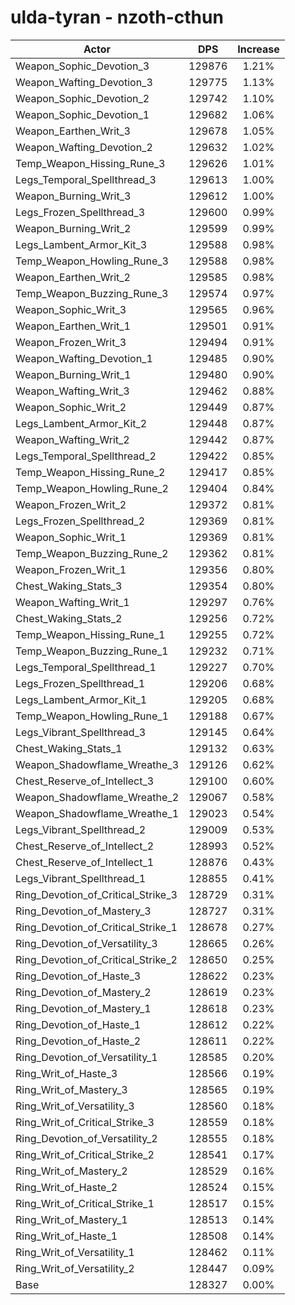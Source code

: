 # ulda-tyran - nzoth-cthun
| Actor | DPS | Increase |
|---|:---:|:---:|
|Weapon_Sophic_Devotion_3|129876|1.21%|
|Weapon_Wafting_Devotion_3|129775|1.13%|
|Weapon_Sophic_Devotion_2|129742|1.10%|
|Weapon_Sophic_Devotion_1|129682|1.06%|
|Weapon_Earthen_Writ_3|129678|1.05%|
|Weapon_Wafting_Devotion_2|129632|1.02%|
|Temp_Weapon_Hissing_Rune_3|129626|1.01%|
|Legs_Temporal_Spellthread_3|129613|1.00%|
|Weapon_Burning_Writ_3|129612|1.00%|
|Legs_Frozen_Spellthread_3|129600|0.99%|
|Weapon_Burning_Writ_2|129599|0.99%|
|Legs_Lambent_Armor_Kit_3|129588|0.98%|
|Temp_Weapon_Howling_Rune_3|129588|0.98%|
|Weapon_Earthen_Writ_2|129585|0.98%|
|Temp_Weapon_Buzzing_Rune_3|129574|0.97%|
|Weapon_Sophic_Writ_3|129565|0.96%|
|Weapon_Earthen_Writ_1|129501|0.91%|
|Weapon_Frozen_Writ_3|129494|0.91%|
|Weapon_Wafting_Devotion_1|129485|0.90%|
|Weapon_Burning_Writ_1|129480|0.90%|
|Weapon_Wafting_Writ_3|129462|0.88%|
|Weapon_Sophic_Writ_2|129449|0.87%|
|Legs_Lambent_Armor_Kit_2|129448|0.87%|
|Weapon_Wafting_Writ_2|129442|0.87%|
|Legs_Temporal_Spellthread_2|129422|0.85%|
|Temp_Weapon_Hissing_Rune_2|129417|0.85%|
|Temp_Weapon_Howling_Rune_2|129404|0.84%|
|Weapon_Frozen_Writ_2|129372|0.81%|
|Legs_Frozen_Spellthread_2|129369|0.81%|
|Weapon_Sophic_Writ_1|129369|0.81%|
|Temp_Weapon_Buzzing_Rune_2|129362|0.81%|
|Weapon_Frozen_Writ_1|129356|0.80%|
|Chest_Waking_Stats_3|129354|0.80%|
|Weapon_Wafting_Writ_1|129297|0.76%|
|Chest_Waking_Stats_2|129256|0.72%|
|Temp_Weapon_Hissing_Rune_1|129255|0.72%|
|Temp_Weapon_Buzzing_Rune_1|129232|0.71%|
|Legs_Temporal_Spellthread_1|129227|0.70%|
|Legs_Frozen_Spellthread_1|129206|0.68%|
|Legs_Lambent_Armor_Kit_1|129205|0.68%|
|Temp_Weapon_Howling_Rune_1|129188|0.67%|
|Legs_Vibrant_Spellthread_3|129145|0.64%|
|Chest_Waking_Stats_1|129132|0.63%|
|Weapon_Shadowflame_Wreathe_3|129126|0.62%|
|Chest_Reserve_of_Intellect_3|129100|0.60%|
|Weapon_Shadowflame_Wreathe_2|129067|0.58%|
|Weapon_Shadowflame_Wreathe_1|129023|0.54%|
|Legs_Vibrant_Spellthread_2|129009|0.53%|
|Chest_Reserve_of_Intellect_2|128993|0.52%|
|Chest_Reserve_of_Intellect_1|128876|0.43%|
|Legs_Vibrant_Spellthread_1|128855|0.41%|
|Ring_Devotion_of_Critical_Strike_3|128729|0.31%|
|Ring_Devotion_of_Mastery_3|128727|0.31%|
|Ring_Devotion_of_Critical_Strike_1|128678|0.27%|
|Ring_Devotion_of_Versatility_3|128665|0.26%|
|Ring_Devotion_of_Critical_Strike_2|128650|0.25%|
|Ring_Devotion_of_Haste_3|128622|0.23%|
|Ring_Devotion_of_Mastery_2|128619|0.23%|
|Ring_Devotion_of_Mastery_1|128618|0.23%|
|Ring_Devotion_of_Haste_1|128612|0.22%|
|Ring_Devotion_of_Haste_2|128611|0.22%|
|Ring_Devotion_of_Versatility_1|128585|0.20%|
|Ring_Writ_of_Haste_3|128566|0.19%|
|Ring_Writ_of_Mastery_3|128565|0.19%|
|Ring_Writ_of_Versatility_3|128560|0.18%|
|Ring_Writ_of_Critical_Strike_3|128559|0.18%|
|Ring_Devotion_of_Versatility_2|128555|0.18%|
|Ring_Writ_of_Critical_Strike_2|128541|0.17%|
|Ring_Writ_of_Mastery_2|128529|0.16%|
|Ring_Writ_of_Haste_2|128524|0.15%|
|Ring_Writ_of_Critical_Strike_1|128517|0.15%|
|Ring_Writ_of_Mastery_1|128513|0.14%|
|Ring_Writ_of_Haste_1|128508|0.14%|
|Ring_Writ_of_Versatility_1|128462|0.11%|
|Ring_Writ_of_Versatility_2|128447|0.09%|
|Base|128327|0.00%|
